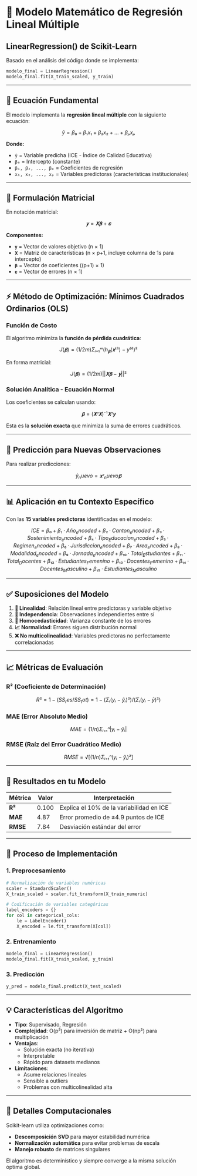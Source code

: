 # 🔬 Modelo Matemático de Regresión Lineal Múltiple

## LinearRegression() de Scikit-Learn

Basado en el análisis del código donde se implementa:
```python
modelo_final = LinearRegression()
modelo_final.fit(X_train_scaled, y_train)
```

---

## 📐 Ecuación Fundamental

El modelo implementa la **regresión lineal múltiple** con la siguiente ecuación:

```math
ŷ = β₀ + β₁x₁ + β₂x₂ + ... + βₚxₚ
```

**Donde:**
- `ŷ` = Variable predicha (ICE - Índice de Calidad Educativa)
- `β₀` = Intercepto (constante)
- `β₁, β₂, ..., βₚ` = Coeficientes de regresión
- `x₁, x₂, ..., xₚ` = Variables predictoras (características institucionales)

---

## 🎯 Formulación Matricial

En notación matricial:

```math
𝐲 = 𝐗𝛃 + 𝛆
```

**Componentes:**
- `𝐲` = Vector de valores objetivo (n × 1)
- `𝐗` = Matriz de características (n × p+1, incluye columna de 1s para intercepto)
- `𝛃` = Vector de coeficientes ((p+1) × 1)
- `𝛆` = Vector de errores (n × 1)

---

## ⚡ Método de Optimización: Mínimos Cuadrados Ordinarios (OLS)

### Función de Costo

El algoritmo minimiza la **función de pérdida cuadrática**:

```math
J(𝛃) = (1/2m) Σᵢ₌₁ᵐ (h_𝛃(𝐱⁽ⁱ⁾) - y⁽ⁱ⁾)²
```

En forma matricial:
```math
J(𝛃) = (1/2m) ||𝐗𝛃 - 𝐲||²
```

### Solución Analítica - Ecuación Normal

Los coeficientes se calculan usando:

```math
𝛃 = (𝐗ᵀ𝐗)⁻¹𝐗ᵀ𝐲
```

Esta es la **solución exacta** que minimiza la suma de errores cuadráticos.

---

## 🔮 Predicción para Nuevas Observaciones

Para realizar predicciones:

```math
ŷ_nuevo = 𝐱ᵀ_nuevo 𝛃
```

---

## 📊 Aplicación en tu Contexto Específico

Con las **15 variables predictoras** identificadas en el modelo:

```math
ICE = β₀ + β₁·Año_encoded + β₂·Canton_encoded + β₃·Sostenimiento_encoded 
    + β₄·Tipo_Educacion_encoded + β₅·Regimen_encoded + β₆·Jurisdiccion_encoded
    + β₇·Area_encoded + β₈·Modalidad_encoded + β₉·Jornada_encoded
    + β₁₀·Total_Estudiantes + β₁₁·Total_Docentes + β₁₂·Estudiantes_Femenino
    + β₁₃·Docentes_Femenino + β₁₄·Docentes_Masculino + β₁₅·Estudiantes_Masculino
```

---

## ✅ Suposiciones del Modelo

1. **🔗 Linealidad**: Relación lineal entre predictoras y variable objetivo
2. **🔄 Independencia**: Observaciones independientes entre sí
3. **📏 Homocedasticidad**: Varianza constante de los errores
4. **📈 Normalidad**: Errores siguen distribución normal
5. **❌ No multicolinealidad**: Variables predictoras no perfectamente correlacionadas

---

## 📈 Métricas de Evaluación

### R² (Coeficiente de Determinación)
```math
R² = 1 - (SS_res/SS_tot) = 1 - (Σᵢ(yᵢ - ŷᵢ)²)/(Σᵢ(yᵢ - ȳ)²)
```

### MAE (Error Absoluto Medio)
```math
MAE = (1/n) Σᵢ₌₁ⁿ |yᵢ - ŷᵢ|
```

### RMSE (Raíz del Error Cuadrático Medio)
```math
RMSE = √[(1/n) Σᵢ₌₁ⁿ (yᵢ - ŷᵢ)²]
```

---

## 🎯 Resultados en tu Modelo

| Métrica | Valor | Interpretación |
|---------|-------|----------------|
| **R²** | 0.100 | Explica el 10% de la variabilidad en ICE |
| **MAE** | 4.87 | Error promedio de ±4.9 puntos de ICE |
| **RMSE** | 7.84 | Desviación estándar del error |

---

## 🔧 Proceso de Implementación

### 1. Preprocesamiento
```python
# Normalización de variables numéricas
scaler = StandardScaler()
X_train_scaled = scaler.fit_transform(X_train_numeric)

# Codificación de variables categóricas
label_encoders = {}
for col in categorical_cols:
    le = LabelEncoder()
    X_encoded = le.fit_transform(X[col])
```

### 2. Entrenamiento
```python
modelo_final = LinearRegression()
modelo_final.fit(X_train_scaled, y_train)
```

### 3. Predicción
```python
y_pred = modelo_final.predict(X_test_scaled)
```

---

## 💡 Características del Algoritmo

- **Tipo**: Supervisado, Regresión
- **Complejidad**: O(p³) para inversión de matriz + O(np²) para multiplicación
- **Ventajas**: 
  - Solución exacta (no iterativa)
  - Interpretable
  - Rápido para datasets medianos
- **Limitaciones**:
  - Asume relaciones lineales
  - Sensible a outliers
  - Problemas con multicolinealidad alta

---

## 🧮 Detalles Computacionales

Scikit-learn utiliza optimizaciones como:
- **Descomposición SVD** para mayor estabilidad numérica
- **Normalización automática** para evitar problemas de escala
- **Manejo robusto** de matrices singulares

El algoritmo es determinístico y siempre converge a la misma solución óptima global. 